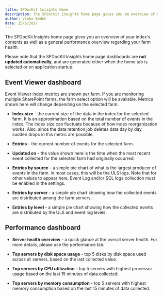 ```yaml
---
title: SPDocKit Insights Home
description: The SPDocKit Insights home page gives you an overview of your index's contents as well as a general performance overview regarding your farm health.
author: Vinko Bedek
date: 25/5/2017
---
```


The SPDocKit Insights home page gives you an overview of your index's contents as well as a general performance overview regarding your farm health.

Please note that the SPDocKit Insights home page dashboards are __not updated automatically__, and are generated either when the home tab is selected or on application startup.

## Event Viewer dashboard

Event Viewer index metrics are shown per farm. If you are monitoring multiple SharePoint farms, the farm select option will be available. Metrics shown here will change depending on the selected farm.

 * __Index size__ - the current size of the data in the index for the selected farm. It is an approximation based on the total number of events in the index. The index size can fluctuate because of how index reorganization works. Also, since the data retention job deletes data day by day, sudden drops in this metric are possible.  
 
* __Entries__ - the current number of events for the selected farm.  

* __Updated on__ - the value shown here is the time when the most recent event collected for the selected farm had originally occurred. 

* __Entries by source__ - a simple pie chart of what is the largest producer of events in the farm. In most cases, this will be the ULS logs. Note that for other values to appear here, Event Log and/or SQL logs collection must be enabled in the settings.

* __Entries by server__ - a simple pie chart showing how the collected events are distributed among the farm servers.

* __Entries by level__ - a simple pie chart showing how the collected events are distributed by the ULS and event log levels.


## Performance dashboard

* __Server health overview__ - a  quick glance at the overall server health. For more details, please use the performance tab. 

* __Top servers by disk space usage__ - top 5 disks by disk space used across all servers, based on the last collected value.

* __Top servers by CPU utilization__ - top 5 servers with highest processor usage based on the last 15 minutes of data collected.
* __Top servers by memory consumption__ - top 5 servers with highest memory consumption based on the last 15 minutes of data collected.